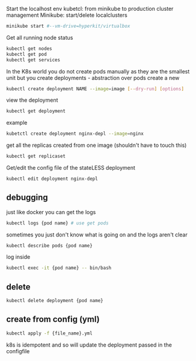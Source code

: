 Start the localhost env
kubetcl: from minikube to production cluster management
Minikube: start/delete localclusters
```bash
minikube start #--vm-drive=hyperkit/virtualbox
```

Get all running node status
```bash
kubectl get nodes
kubectl get pod 
kubectl get services
```

In the K8s world you do not create pods manually as they are the smallest unit but you create deployments - abstraction over pods
create a new
```bash
kubectl create deployment NAME --image=image [--dry-run] [options]
```
view the deployment
```bash
kubectl get deployment
```
example
```bash
kubetctl create deployment nginx-depl --image=nginx
```
get all the replicas created from one image (shouldn't have to touch this)
```bash
kubectl get replicaset
```
Get/edit the config file of the stateLESS deployment
```bash
kubectl edit deployment nginx-depl
```

## debugging
just like docker you can get the logs
```bash
kubectl logs {pod name} # use get pods
```
sometimes you just don't know what is going on and the logs aren't clear
```bash
kubectl describe pods {pod name}
```
log inside
```bash
kubectl exec -it {pod name} -- bin/bash
```
## delete 
```bash
kubectl delete deployment {pod name}
```

## create from config (yml)
```bash
kubectl apply -f {file_name}.yml 
```
k8s is idempotent and so will update the deployment passed in the configfile




